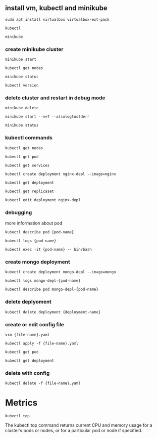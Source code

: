 ## install vm, kubectl and minikube
```
sudo apt install virtualbox virtualbox-ext-pack
```

```
kubectl
```

```
minikube
```
### create minikube cluster
```
minikube start
```

```
kubectl get nodes
```

```
minikube status
```

```
kubectl version
```
### delete cluster and restart in debug mode
```
minikube delete
```

```
minikube start --v=7 --alsologtostderr
```

```
minikube status
```
### kubectl commands
```
kubectl get nodes
```

```
kubectl get pod
```

```
kubectl get services
```

```
kubectl create deployment nginx-depl --image=nginx
```

```
kubectl get deployment
```

```
kubectl get replicaset
```

```
kubectl edit deployment nginx-depl
```
### debugging
more information about pod
```
kubectl describe pod {pod-name}
```

```
kubectl logs {pod-name}
```

```
kubectl exec -it {pod-name} -- bin/bash
```
### create mongo deployment
```
kubectl create deployment mongo-depl --image=mongo
```

```
kubectl logs mongo-depl-{pod-name}
```

```
kubectl describe pod mongo-depl-{pod-name}
```
### delete deplyoment

```
kubectl delete deployment {deployment-name}
```
### create or edit config file
```
vim {file-name}.yaml
```

```
kubectl apply -f {file-name}.yaml
```

```
kubectl get pod
```

```
kubectl get deployment
```
### delete with config
```
kubectl delete -f {file-name}.yaml
```

# Metrics

```
kubectl top
```
 The kubectl top command returns current CPU and memory usage for a cluster’s pods or nodes, or for a particular pod or node if specified.




